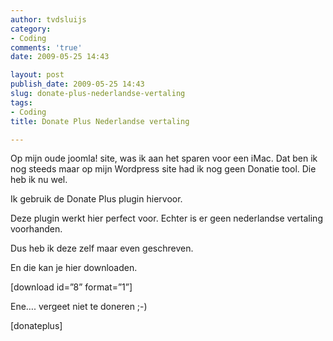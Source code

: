 ```yaml
---
author: tvdsluijs
category:
- Coding
comments: 'true'
date: 2009-05-25 14:43

layout: post
publish_date: 2009-05-25 14:43
slug: donate-plus-nederlandse-vertaling
tags:
- Coding
title: Donate Plus Nederlandse vertaling

---
```

Op mijn oude joomla! site, was ik aan het sparen voor een iMac. Dat ben ik nog
steeds maar op mijn Wordpress site had ik nog geen Donatie tool. Die heb ik nu
wel.  
  
Ik gebruik de Donate Plus plugin hiervoor.  
  
Deze plugin werkt hier perfect voor. Echter is er geen nederlandse vertaling
voorhanden.  
  
Dus heb ik deze zelf maar even geschreven.  
  
En die kan je hier downloaden.  
  
[download id=”8” format=”1”]  
  
Ene…. vergeet niet te doneren ;-)  
  
[donateplus]

